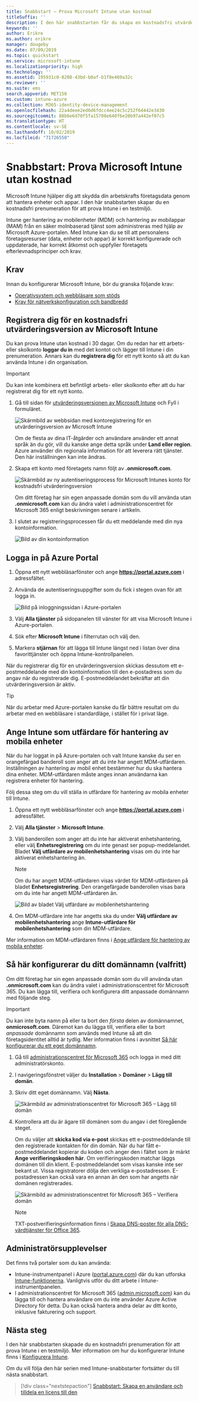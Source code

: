 ```yaml
---
title: Snabbstart – Prova Microsoft Intune utan kostnad
titleSuffix: ''
description: I den här snabbstarten får du skapa en kostnadsfri utvärderingsprenumeration, lära dig om konfigurationer som stöds och krav på nätverk och eventuellt konfigurera ditt domännamn.
keywords: ''
author: Erikre
ms.author: erikre
manager: dougeby
ms.date: 07/09/2019
ms.topic: quickstart
ms.service: microsoft-intune
ms.localizationpriority: high
ms.technology: ''
ms.assetid: 195931c0-8208-43bd-b0af-b1f8e469a32c
ms.reviewer: ''
ms.suite: ems
search.appverid: MET150
ms.custom: intune-azure
ms.collection: M365-identity-device-management
ms.openlocfilehash: 22a4deee2ed6d6fdcc4ee24c5c252f64442e3430
ms.sourcegitcommit: 88b6e6d70f5fa15708e640f6e20b97a442ef07c5
ms.translationtype: HT
ms.contentlocale: sv-SE
ms.lasthandoff: 10/02/2019
ms.locfileid: "71726550"
---
```

# <a name="quickstart-try-microsoft-intune-for-free"></a>Snabbstart: Prova Microsoft Intune utan kostnad

Microsoft Intune hjälper dig att skydda din arbetskrafts företagsdata genom att hantera enheter och appar. I den här snabbstarten skapar du en kostnadsfri prenumeration för att prova Intune i en testmiljö.

Intune ger hantering av mobilenheter (MDM) och hantering av mobilappar (MAM) från en säker molnbaserad tjänst som administreras med hjälp av Microsoft Azure-portalen. Med Intune kan du se till att personalens företagsresurser (data, enheter och appar) är korrekt konfigurerade och uppdaterade, har korrekt åtkomst och uppfyller företagets efterlevnadsprinciper och krav.

## <a name="prerequisites"></a>Krav
Innan du konfigurerar Microsoft Intune, bör du granska följande krav:

- [Operativsystem och webbläsare som stöds](supported-devices-browsers.md)
- [Krav för nätverkskonfiguration och bandbredd](network-bandwidth-use.md)

## <a name="sign-up-for-a-microsoft-intune-free-trial"></a>Registrera dig för en kostnadsfri utvärderingsversion av Microsoft Intune

Du kan prova Intune utan kostnad i 30 dagar. Om du redan har ett arbets- eller skolkonto **loggar du in** med det kontot och lägger till Intune i din prenumeration. Annars kan du **registrera dig** för ett nytt konto så att du kan använda Intune i din organisation.

> [!IMPORTANT]
> Du kan inte kombinera ett befintligt arbets- eller skolkonto efter att du har registrerat dig för ett nytt konto.

1. Gå till sidan för [utvärderingsversionen av Microsoft Intune](https://go.microsoft.com/fwlink/?linkid=2019088) och Fyll i formuläret.

    ![Skärmbild av webbsidan med kontoregistrering för en utvärderingsversion av Microsoft Intune](./media/free-trial-sign-up/account-sign-up-site-full-browser.png)

    Om de flesta av dina IT-åtgärder och användare använder ett annat språk än du gör, vill du kanske ange detta språk under **Land eller region**. Azure använder din regionala information för att leverera rätt tjänster. Den här inställningen kan inte ändras.

2. Skapa ett konto med företagets namn följt av **.onmicrosoft.com**. 

    ![Skärmbild av ny autentiseringsprocess för Microsoft Intunes konto för kostnadsfri utvärderingsversion](./media/free-trial-sign-up/account-sign-up-site-user-id.png)

    Om ditt företag har sin egen anpassade domän som du vill använda utan **.onmicrosoft.com** kan du ändra valet i administrationscentret för Microsoft 365 enligt beskrivningen senare i artikeln.

3. I slutet av registreringsprocessen får du ett meddelande med din nya kontoinformation.

    ![Bild av din kontoinformation](./media/free-trial-sign-up/intune-end-of-sign-up-process.png) 

## <a name="sign-in-to-the-azure-portal"></a>Logga in på Azure Portal

1. Öppna ett nytt webbläsarfönster och ange **https://portal.azure.com** i adressfältet. 
2. Använda de autentiseringsuppgifter som du fick i stegen ovan för att logga in.

    ![Bild på inloggningssidan i Azure-portalen](./media/free-trial-sign-up/azure-portal-signin.png)

3. Välj **Alla tjänster** på sidopanelen till vänster för att visa Microsoft Intune i Azure-portalen.
4. Sök efter **Microsoft Intune** i filterrutan och välj den.
5. Markera **stjärnan** för att lägga till Intune längst ned i listan över dina favorittjänster och öppna Intune-kontrollpanelen.

När du registrerar dig för en utvärderingsversion skickas dessutom ett e-postmeddelande med din kontoinformation till den e-postadress som du angav när du registrerade dig. E-postmeddelandet bekräftar att din utvärderingsversion är aktiv.

> [!TIP]
> När du arbetar med Azure-portalen kanske du får bättre resultat om du arbetar med en webbläsare i standardläge, i stället för i privat läge.

## <a name="set-the-mdm-authority-to-intune"></a>Ange Intune som utfärdare för hantering av mobila enheter

När du har loggat in på Azure-portalen och valt Intune kanske du ser en orangefärgad banderoll som anger att du inte har angett MDM-utfärdaren. Inställningen av hantering av mobil enhet bestämmer hur du ska hantera dina enheter. MDM-utfärdaren måste anges innan användarna kan registrera enheter för hantering.

Följ dessa steg om du vill ställa in utfärdare för hantering av mobila enheter till Intune.

1. Öppna ett nytt webbläsarfönster och ange **https://portal.azure.com** i adressfältet. 
2. Välj **Alla tjänster** > **Microsoft Intune**.
3. Välj banderollen som anger att du inte har aktiverat enhetshantering, eller välj **Enhetsregistrering** om du inte genast ser popup-meddelandet. Bladet **Välj utfärdare av mobilenhetshantering** visas om du inte har aktiverat enhetshantering än.

    > [!NOTE]
    > Om du har angett MDM-utfärdaren visas värdet för MDM-utfärdaren på bladet **Enhetsregistrering**. Den orangefärgade banderollen visas bara om du inte har angett MDM-utfärdaren än. 

    ![Bild av bladet Välj utfärdare av mobilenhetshantering](./media/free-trial-sign-up/choose-mdm-authority.png) 

4. Om MDM-utfärdare inte har angetts ska du under **Välj utfärdare av mobilenhetshantering** ange **Intune-utfärdare för mobilenhetshantering** som din MDM-utfärdare.

Mer information om MDM-utfärdaren finns i [Ange utfärdare för hantering av mobila enheter](mdm-authority-set.md).

## <a name="configure-your-custom-domain-name-optional"></a>Så här konfigurerar du ditt domännamn (valfritt)

Om ditt företag har sin egen anpassade domän som du vill använda utan **.onmicrosoft.com** kan du ändra valet i administrationscentret för Microsoft 365. Du kan lägga till, verifiera och konfigurera ditt anpassade domännamn med följande steg.  

> [!IMPORTANT]
> Du kan inte byta namn på eller ta bort den *första* delen av domännamnet, **onmicrosoft.com**. Däremot kan du lägga till, verifiera eller ta bort *anpassade* domännamn som används med Intune så att din företagsidentitet alltid är tydlig. Mer information finns i avsnittet [Så här konfigurerar du ett eget domännamn](custom-domain-name-configure.md).

1. Gå till [administrationscentret för Microsoft 365](https://admin.microsoft.com) och logga in med ditt administratörskonto.

2. I navigeringsfönstret väljer du **Installation** > **Domäner** > **Lägg till domän**.

3. Skriv ditt eget domännamn. Välj **Nästa**.

   ![Skärmbild av administrationscentret för Microsoft 365 – Lägg till domän](./media/free-trial-sign-up/domain-custom-add.png)

4. Kontrollera att du är ägare till domänen som du angav i det föregående steget. 
    
    Om du väljer att **skicka kod via e-post** skickas ett e-postmeddelande till den registrerade kontakten för din domän. När du har fått e-postmeddelandet kopierar du koden och anger den i fältet som är märkt **Ange verifieringskoden här**. Om verifieringskoden matchar läggs domänen till din klient. E-postmeddelandet som visas kanske inte ser bekant ut. Vissa registratorer dölja den verkliga e-postadressen. E-postadressen kan också vara en annan än den som har angetts när domänen registrerades.

   ![Skärmbild av administrationscentret för Microsoft 365 – Verifiera domän](./media/free-trial-sign-up/domain-custom-verify.png)

   > [!NOTE]
   > TXT-postverifieringsinformation finns i [Skapa DNS-poster för alla DNS-värdtjänster för Office 365](https://support.office.com/article/Create-DNS-records-at-any-DNS-hosting-provider-for-Office-365-7B7B075D-79F9-4E37-8A9E-FB60C1D95166).

## <a name="admin-experiences"></a>Administratörsupplevelser

Det finns två portaler som du kan använda:
- Intune-instrumentpanel i Azure ([portal.azure.com](https://portal.azure.com)) där du kan utforska [Intune-funktionerna](what-is-intune.md). Vanligtvis utför du ditt arbete i Intune-instrumentpanelen.
- I administrationscentret för Microsoft 365 ([admin.microsoft.com](https://admin.microsoft.com)) kan du lägga till och hantera användare om du inte använder Azure Active Directory för detta. Du kan också hantera andra delar av ditt konto, inklusive fakturering och support.

## <a name="next-steps"></a>Nästa steg

I den här snabbstarten skapade du en kostnadsfri prenumeration för att prova Intune i en testmiljö. Mer information om hur du konfigurerar Intune finns i [Konfigurera Intune](setup-steps.md).

Om du vill följa den här serien med Intune-snabbstarter fortsätter du till nästa snabbstart.

> [!div class="nextstepaction"]
> [Snabbstart: Skapa en användare och tilldela en licens till den](quickstart-create-user.md)
